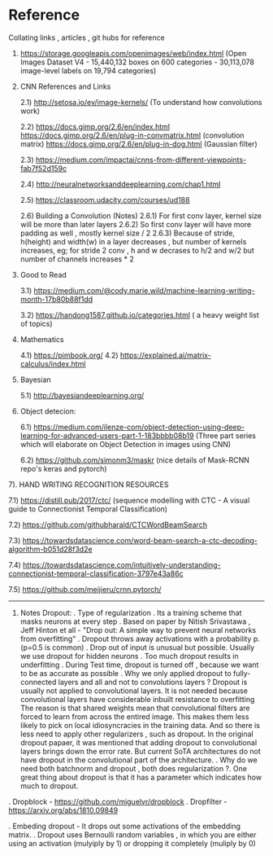 # Reference
Collating links , articles , git hubs for reference

1) https://storage.googleapis.com/openimages/web/index.html
(Open Images Dataset V4 - 15,440,132 boxes on 600 categories - 30,113,078 image-level labels on 19,794 categories)

2) CNN References and Links

    2.1) http://setosa.io/ev/image-kernels/  (To understand how convolutions work)
     
    2.2) https://docs.gimp.org/2.6/en/index.html
     https://docs.gimp.org/2.6/en/plug-in-convmatrix.html    (convolution matrix)
     https://docs.gimp.org/2.6/en/plug-in-dog.html   (Gaussian filter)
     
    2.3) https://medium.com/impactai/cnns-from-different-viewpoints-fab7f52d159c
    
    2.4) http://neuralnetworksanddeeplearning.com/chap1.html
    
    2.5) https://classroom.udacity.com/courses/ud188    
    
    2.6) Building a Convolution (Notes)
    	2.6.1) For first conv layer, kernel size will be more than later layers
	2.6.2) So first conv layer will have more padding as well , mostly kernel size / 2
	2.6.3) Because of stride, h(height) and width(w) in a layer decreases , but number of kernels increases,
	       eg; for stride 2 conv , h and w decrases to h/2 and w/2
	           but number of channels increases * 2

3) Good to Read

    3.1) https://medium.com/@cody.marie.wild/machine-learning-writing-month-17b80b88f1dd 
    
    3.2) https://handong1587.github.io/categories.html   ( a heavy weight list of topics)

4) Mathematics

    4.1) https://pimbook.org/
    4.2) https://explained.ai/matrix-calculus/index.html
    
5) Bayesian

    5.1) http://bayesiandeeplearning.org/
    
6) Object detecion:

    6.1) https://medium.com/ilenze-com/object-detection-using-deep-learning-for-advanced-users-part-1-183bbbb08b19
        (Three part series which will elaborate on Object Detection in images using CNN)
    
    6.2) https://github.com/simonm3/maskr  (nice details of Mask-RCNN repo's keras and pytorch)
    
7). HAND WRITING RECOGNITION RESOURCES

7.1) https://distill.pub/2017/ctc/   (sequence modelling with CTC - A visual guide to Connectionist Temporal Classification)

7.2) https://github.com/githubharald/CTCWordBeamSearch

7.3) https://towardsdatascience.com/word-beam-search-a-ctc-decoding-algorithm-b051d28f3d2e

7.4) https://towardsdatascience.com/intuitively-understanding-connectionist-temporal-classification-3797e43a86c

7.5) https://github.com/meijieru/crnn.pytorch/

***************************************************************************************************************************
 1) Notes
    Dropout:
    . Type of regularization
. Its a training scheme that masks neurons at every step
. Based on paper by Nitish Srivastawa , Jeff Hinton et all - "Drop out: A simple way to prevent neural networks from overfitting"
. Dropout throws away activations with a probability p. (p=0.5 is common)
. Drop out of input is unusual but possible. Usually we use dropout for hidden neurons
. Too much dropout results in underfitting
. During Test time, dropout is turned off , because we want to be as accurate as possible
. Why we only applied dropout to fully-connected layers and all and not to convolutions layers ?
	Dropout is usually not applied to convolutional layers. It is not needed because convolutional layers have considerable 
	inbuilt resistance to overfitting
	The reason is that shared weights mean that convolutional filters are forced to learn from across the entired image.
	This makes them less likely to pick on local idiosyncracies in the training data. And so there is less need to apply other regularizers 
	, such as dropout.
	In the original dropout papaer, it was mentioned that adding dropout to convolutional layers brings down the error rate. But current SoTA architectures
	do not have dropout in the convolutional part of the architecture. 
. Why do we need both batchnorm and dropout , both does regularization ?.
	One great thing about dropout is that it has a parameter which indicates how much to dropout.
	
. Dropblock - https://github.com/miguelvr/dropblock
. Dropfilter - https://arxiv.org/abs/1810.09849

. Embeding dropout - It drops out some activations of the embedding matrix. 
. Dropout uses Bernoulli random variables , in which you are either using an activation (mulyiply by 1) or dropping it completely (muliply by 0) 





